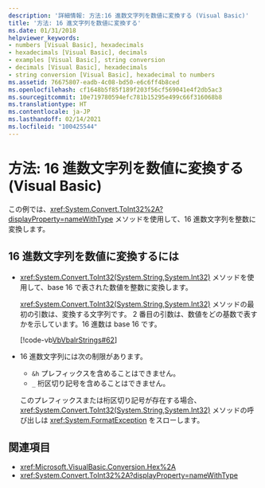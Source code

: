 ```yaml
---
description: '詳細情報: 方法:16 進数文字列を数値に変換する (Visual Basic)'
title: '方法: 16 進文字列を数値に変換する'
ms.date: 01/31/2018
helpviewer_keywords:
- numbers [Visual Basic], hexadecimals
- hexadecimals [Visual Basic], decimals
- examples [Visual Basic], string conversion
- decimals [Visual Basic], hexadecimals
- string conversion [Visual Basic], hexadecimal to numbers
ms.assetid: 76675807-eadb-4c08-bd50-e6c6ff4b8ced
ms.openlocfilehash: cf1648b5f85f189f203f56cf569041e4f2db5ac3
ms.sourcegitcommit: 10e719780594efc781b15295e499c66f316068b8
ms.translationtype: HT
ms.contentlocale: ja-JP
ms.lasthandoff: 02/14/2021
ms.locfileid: "100425544"
---
```

# <a name="how-to-convert-hexadecimal-strings-to-numbers-visual-basic"></a>方法: 16 進数文字列を数値に変換する (Visual Basic)

この例では、<xref:System.Convert.ToInt32%2A?displayProperty=nameWithType> メソッドを使用して、16 進数文字列を整数に変換します。

## <a name="to-convert-a-hexadecimal-string-to-a-number"></a>16 進数文字列を数値に変換するには

- <xref:System.Convert.ToInt32(System.String,System.Int32)> メソッドを使用して、base 16 で表された数値を整数に変換します。

  <xref:System.Convert.ToInt32(System.String,System.Int32)> メソッドの最初の引数は、変換する文字列です。 2 番目の引数は、数値をどの基数で表すかを示しています。16 進数は base 16 です。

  [!code-vb[VbVbalrStrings#62](~/samples/snippets/visualbasic/VS_Snippets_VBCSharp/VbVbalrStrings/VB/Class2.vb#62)]

- 16 進数文字列には次の制限があります。

  - `&h` プレフィックスを含めることはできません。
  - `_` 桁区切り記号を含めることはできません。

  このプレフィックスまたは桁区切り記号が存在する場合、<xref:System.Convert.ToInt32(System.String,System.Int32)> メソッドの呼び出しは <xref:System.FormatException> をスローします。

## <a name="see-also"></a>関連項目

- <xref:Microsoft.VisualBasic.Conversion.Hex%2A>
- <xref:System.Convert.ToInt32%2A?displayProperty=nameWithType>
